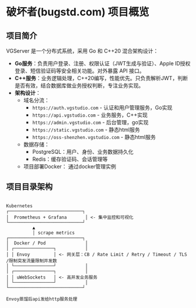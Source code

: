 # 破坏者(bugstd.com) 项目概览

## 项目简介

VGServer 是一个分布式系统，采用 Go 和 C++20 混合架构设计：

- **Go服务**：负责用户登录、注册、权限认证（JWT生成与验证）、Apple ID授权登录、短信验证码等安全相关功能。对外暴露 API 接口。
- **C++服务**：业务逻辑处理，C++20编写，性能优先。只负责解析JWT，判断是否有效，结合数据库做业务授权判断，专注业务实现。
- **架构设计**：
  - 域名分流：
    - `https://auth.vgstudio.com` - 认证和用户管理服务，Go实现
    - `https://api.vgstudio.com` - 业务服务，C++实现
    - `https://admin.vgstudio.com` - 后台管理，go实现
    - `https://static.vgstudio.com` - 静态html服务
    - `https://oss-shenzhen.vgstudio.com` - 静态html服务
  - 数据存储：
    - PostgreSQL：用户、身份、业务数据持久化
    - Redis：缓存验证码、会话管理等
  - 项目部署Docker：
    通过docker管理实例
## 项目目录架构


```aiignore

Kubernetes
┌────────────────────────────┐
│  Prometheus + Grafana       │ <- 集中监控和可视化
└────────────────────────────┘
          ▲
          │ scrape metrics
┌────────────────────────────┐
│  Docker / Pod               │
│ ┌───────────────┐           │
│ │ Envoy         │ <- 网关层：CB / Rate Limit / Retry / Timeout / TLS /限制突发流量限制并发数
│ └───────────────┘           │
│ ┌───────────────┐           │
│ │ uWebSockets   │ <- 高并发业务服务
│ └───────────────┘           │
└────────────────────────────┘

Envoy蒸馏后api发给http服务处理

```

